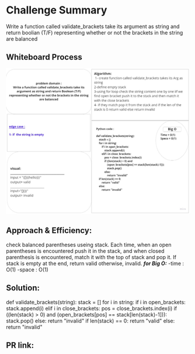 # Challenge Summary
Write a function called validate_brackets take its argument as string and return boolian (T/F) 
representing whether or not the brackets in the string are balanced

## Whiteboard Process
![image](bracketsvalidation.jpg)
## Approach & Efficiency:
check balanced parentheses useing stack. Each time, when an open parentheses is encountered push it in the stack, and when closed parenthesis is encountered, match it with the top of stack and pop it. If stack is empty at the end, return valid otherwise, invalid.
***for Big O:***
-time : O(1)
-space : O(1)
## Solution:
def validate_brackets(string):
    stack = []
    for i in string:
        if i in open_brackets:
            stack.append(i)
        elif i in close_brackets:
            pos = close_brackets.index(i)
            if ((len(stack) > 0) and
                (open_brackets[pos] == stack[len(stack)-1])):
                stack.pop()
            else:
                return "invalid"
    if len(stack) == 0:
        return "valid"
    else:
        return "invalid"

## PR link:
